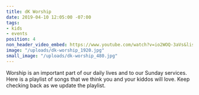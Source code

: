 ```yaml
---
title: dK Worship
date: 2019-04-10 12:05:00 -07:00
tags:
- kids
- events
position: 4
non_header_video_embed: https://www.youtube.com/watch?v=io2WOQ-3aVs&list=PLEmkzyaAYUPGEdOY_5YlFoaFJMH0AyV4E
image: "/uploads/dk-worship_1920.jpg"
small_image: "/uploads/dk-worship_480.jpg"
---
```


Worship is an important part of our daily lives and to our Sunday services. Here is a playlist of songs that we think you and your kiddos will love. Keep checking back as we update the playlist. 
